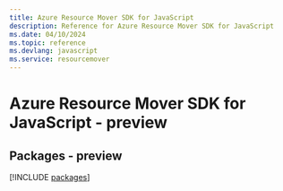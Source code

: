 ```yaml
---
title: Azure Resource Mover SDK for JavaScript
description: Reference for Azure Resource Mover SDK for JavaScript
ms.date: 04/10/2024
ms.topic: reference
ms.devlang: javascript
ms.service: resourcemover
---
```

# Azure Resource Mover SDK for JavaScript - preview
## Packages - preview
[!INCLUDE [packages](resource-mover-index.md)]